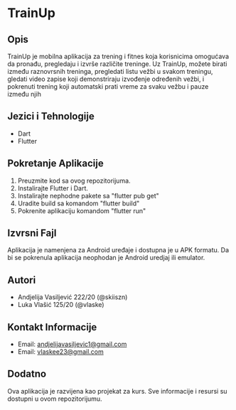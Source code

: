 # TrainUp

## Opis

TrainUp je mobilna aplikacija za trening i fitnes koja korisnicima omogućava da pronađu, pregledaju i izvrše različite treninge. Uz TrainUp, možete birati između raznovrsnih treninga, pregledati listu vežbi u svakom treningu, gledati video zapise koji demonstriraju izvođenje određenih vežbi, i pokrenuti trening koji automatski prati vreme za svaku vežbu i pauze između njih

## Jezici i Tehnologije

- Dart
- Flutter

## Pokretanje Aplikacije

1. Preuzmite kod sa ovog repozitorijuma.
2. Instalirajte Flutter i Dart.
3. Instalirajte nephodne pakete sa "flutter pub get"
3. Uradite build sa komandom "flutter build"
4. Pokrenite aplikaciju komandom "flutter run"

## Izvrsni Fajl

Aplikacija je namenjena za Android uređaje i dostupna je u APK formatu. Da bi se pokrenula aplikacija neophodan je Android uredjaj ili emulator.

## Autori

- Andjelija Vasiljević 222/20 (@skiiszn)
- Luka Vlašić 125/20 (@vlaske)

## Kontakt Informacije

- Email: andjelijavasiljevic1@gmail.com
- Email: vlaskee23@gmail.com

## Dodatno

Ova aplikacija je razvijena kao projekat za kurs. Sve informacije i resursi su dostupni u ovom repozitorijumu.
